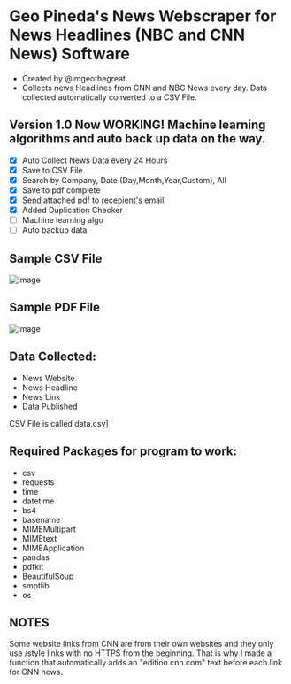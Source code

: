 # Geo Pineda's News Webscraper for News Headlines (NBC and CNN News) Software
- Created by @imgeothegreat
- Collects news Headlines from CNN and NBC News every day. Data collected automatically converted to a CSV File.


## Version 1.0 Now WORKING! Machine learning algorithms and auto back up data on the way. 
- [x] Auto Collect News Data every 24 Hours
- [x] Save to CSV File
- [x] Search by Company, Date (Day,Month,Year,Custom), All
- [x] Save to pdf complete
- [x] Send attached pdf to recepient's email
- [x] Added Duplication Checker
- [ ] Machine learning algo
- [ ] Auto backup data

## Sample CSV File
![image](https://user-images.githubusercontent.com/27014232/194724600-d07f1d42-a93a-4c28-8d47-863ff9cd787d.png)

## Sample PDF File
![image](https://user-images.githubusercontent.com/27014232/195586411-a9439a3f-93f0-47f4-8cff-841a76cf19bf.png)

## Data Collected:
- News Website
- News Headline
- News Link
- Data Published

CSV File is called data.csv]

## Required Packages for program to work:
- csv
- requests
- time
- datetime
- bs4
- basename
- MIMEMultipart
- MIMEtext
- MIMEApplication
- pandas
- pdfkit
- BeautifulSoup
- smptlib
- os

## NOTES
Some website links from CNN are from their own websites and they only use /style links with no HTTPS from the beginning. That is why I made a function that
automatically adds an "edition.cnn.com" text before each link for CNN news.

